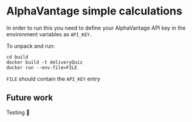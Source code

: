 # AlphaVantage simple calculations

In order to run this you need to define your AlphaVantage API key in the environment variables as `API_KEY`.

To unpack and run:
~~~
cd build
docker build -t deliveryQuiz
docker run --env-file=FILE
~~~
`FILE` should contain the `API_KEY` entry

## Future work
Testing :see_no_evil:
